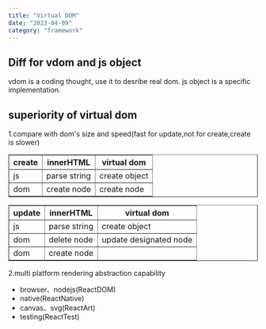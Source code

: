 ```yaml
---
title: "Virtual DOM"
date: "2023-04-09"
category: "framework"
---
```


## Diff for vdom and js object

vdom is a coding thought, use it to desribe real dom. js object is a specific implementation.

## superiority of virtual dom 

1.compare with dom's size and speed(fast for update,not for create,create is slower)
<table border=1>
    <thead>
        <th>create</th>
        <th>innerHTML</th>
        <th>virtual dom</th>
    </thead>
    <tbody>
        <tr>
            <td>js</td>
            <td>parse string</td>
            <td>create object</td>
        </tr>
        <tr>
            <td>dom</td>
            <td>create node</td>
            <td>create node</td>
        </tr>
    </tbody>
</table>
<table border=1>
    <thead>
        <th>update</th>
        <th>innerHTML</th>
        <th>virtual dom</th>
    </thead>
    <tbody>
        <tr>
            <td>js</td>
            <td>parse string</td>
            <td>create object</td>
        </tr>
        <tr>
            <td>dom</td>
            <td>delete node</td>
            <td>update designated node</td>
        </tr>
          <tr>
            <td>dom</td>
            <td>create node</td>
            <td></td>
        </tr>
    </tbody>
</table>

2.multi platform rendering abstraction capability          
- browser、nodejs(ReactDOM)         
- native(ReactNative)   
- canvas、svg(ReactArt)
- testing(ReactTest)
